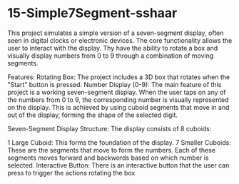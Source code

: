 # 15-Simple7Segment-sshaar
This project simulates a simple version of a seven-segment display, often seen in digital clocks or electronic devices. The core functionality allows the user to interact with the display. Thy have the ability to rotate a box and visually display numbers from 0 to 9 through a combination of moving segments.

Features:
Rotating Box: The project includes a 3D box that rotates when the "Start" button is pressed. 
Number Display (0-9): The main feature of this project is a working seven-segment display. When the user taps on any of the numbers from 0 to 9, the corresponding number is visually represented on the display. This is achieved by using cuboid segments that move in and out of the display, forming the shape of the selected digit.

Seven-Segment Display Structure: The display consists of 8 cuboids:

1 Large Cuboid: This forms the foundation of the display.
7 Smaller Cuboids: These are the segments that move to form the numbers. Each of these segments moves forward and backwords based on which number is selected.
Interactive Button: There is an interactive button that the user can press to trigger the actions rotating the box 